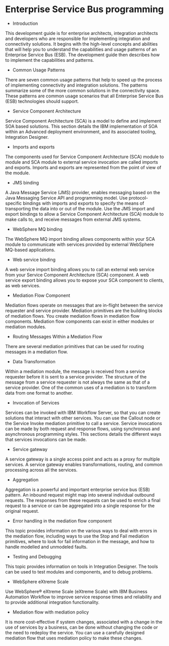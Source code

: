 <!-- image -->

# Enterprise Service Bus programming

- Introduction

This development guide is for enterprise architects, integration architects and developers who are responsible for implementing integration and connectivity solutions. It begins with the high-level concepts and abilities that will help you to understand the capabilities and usage patterns of an Enterprise Service Bus (ESB). The development guide then describes how to implement the capabilities and patterns.
- Common Usage Patterns

There are seven common usage patterns that help to speed up the process of implementing connectivity and integration solutions. The patterns summarize some of the more common solutions in the connectivity space. These patterns are common usage scenarios that all Enterprise Service Bus (ESB) technologies should support.
- Service Component Architecture

Service Component Architecture (SCA) is a model to define and implement SOA based solutions. This section details the IBM implementation of SOA within an Advanced deployment environment, and its associated tooling, Integration Designer.
- Imports and exports

The components used for Service Component Architecture (SCA) module to module and SCA module to external service invocation are called imports and exports. Imports and exports are represented from the point of view of the module.
- JMS binding

A Java Message Service (JMS) provider, enables messaging based on the Java Messaging Service API and programming model. Use protocol-specific bindings with imports and exports to specify the means of transporting the data into or out of the module. Use the JMS import and export bindings to allow a Service Component Architecture (SCA) module to make calls to, and receive messages from external JMS systems.
- WebSphere MQ binding

The WebSphere MQ import binding allows components within your SCA module to communicate with services provided by external WebSphere MQ-based applications.
- Web service binding

A web service import binding allows you to call an external web service from your Service Component Architecture (SCA) component. A web service export binding allows you to expose your SCA component to clients, as web services.
- Mediation Flow Component

Mediation flows operate on messages that are in-flight between the service requester and service provider. Mediation primitives are the building blocks of mediation flows. You create mediation flows in mediation flow components. Mediation flow components can exist in either modules or mediation modules.
- Routing Messages Within a Mediation Flow

There are several mediation primitives that can be used for routing messages in a mediation flow.
- Data Transformation

Within a mediation module, the message is received from a service requester before it is sent to a service provider. The structure of the message from a service requester is not always the same as that of a service provider. One of the common uses of a mediation is to transform data from one format to another.
- Invocation of Services

Services can be invoked with IBM Workflow Server, so that you can create solutions that interact with other services. You can use the Callout node or the Service Invoke mediation primitive to call a service. Service invocations can be made by both request and response flows, using synchronous and asynchronous programming styles. This sections details the different ways that services invocations can be made.
- Service gateway

A service gateway is a single access point and acts as a proxy for multiple services. A service gateway enables transformations, routing, and common processing across all the services.
- Aggregation

Aggregation is a powerful and important enterprise service bus (ESB) pattern. An inbound request might map into several individual outbound requests. The responses from these requests can be used to enrich a final request to a service or can be aggregated into a single response for the original request.
- Error handling in the mediation flow component

This topic provides information on the various ways to deal with errors in the mediation flow, including ways to use the Stop and Fail mediation primitives, where to look for fail information in the message, and how to handle modelled and unmodeled faults.
- Testing and Debugging

This topic provides information on tools in Integration Designer. The tools can be used to test modules and components, and to debug problems.
- WebSphere eXtreme Scale

Use WebSphere® eXtreme Scale (eXtreme Scale) with IBM Business Automation Workflow to improve service response times and reliability and to provide additional integration functionality.
- Mediation flow with mediation policy

It is more cost-effective if system changes, associated with a change in the use of services by a business, can be done without changing the code or the need to redeploy the service. You can use a carefully designed mediation flow that uses mediation policy to make these changes.